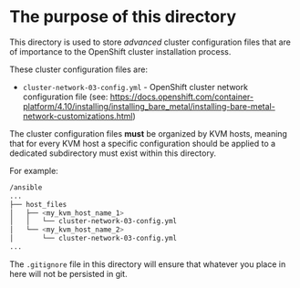 # The purpose of this directory

This directory is used to store *advanced* cluster configuration files that are of importance to the OpenShift cluster installation process.

These cluster configuration files are:

- `cluster-network-03-config.yml` - OpenShift cluster network configuration file (see: <https://docs.openshift.com/container-platform/4.10/installing/installing_bare_metal/installing-bare-metal-network-customizations.html>)

The cluster configuration files **must** be organized by KVM hosts, meaning that for every KVM host a specific configuration should be applied to a dedicated subdirectory must exist within this directory.

For example:

```bash
/ansible
...
├── host_files
│   ├── <my_kvm_host_name_1>
│   │   └── cluster-network-03-config.yml
│   └── <my_kvm_host_name_2>
│       └── cluster-network-03-config.yml
...
```

The `.gitignore` file in this directory will ensure that whatever you place in here will not be persisted in git.
